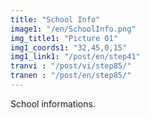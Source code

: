 ```yaml
---
title: "School Info"
image1: "/en/SchoolInfo.png"
img_title1: "Picture 01"
img1_coords1: "32,45,0,15"
img1_link1: "/post/en/step41"
tranvi : "/post/vi/step85/"
tranen : "/post/en/step85/"
---
```

School informations.